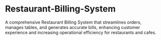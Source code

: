 # Restaurant-Billing-System
A comprehensive Restaurant Billing System that streamlines orders, manages tables, and generates accurate bills, enhancing customer experience and increasing operational efficiency for restaurants and cafes.
